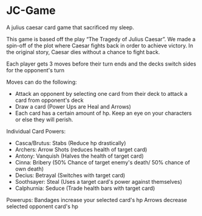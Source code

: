 # JC-Game
A julius caesar card game that sacrificed my sleep.

This game is based off the play “The Tragedy of Julius Caesar”. We made a spin-off of the plot where Caesar fights back in order to achieve victory. In the original story, Caesar dies without a chance to fight back.

Each player gets 3 moves before their turn ends and the decks switch sides for the opponent's turn

Moves can do the following:
- Attack an opponent by selecting one card from their deck to attack a card from opponent's deck
- Draw a card (Power Ups are Heal and Arrows) 
- Each card has a certain amount of hp. Keep an eye on your characters or else they will perish.



Individual Card Powers:
- Casca/Brutus: Stabs (Reduce hp drastically)
- Archers: Arrow Shots (reduces health of target card)
- Antony: Vanquish (Halves the health of target card)
- Cinna: Bribery (50% Chance of target enemy's death/ 50% chance of own death)
- Decius: Betrayal (Switches with target card)
- Soothsayer: Steal (Uses a target card's power against themselves)
- Calphurnia: Seduce (Trade health bars with target card)

Powerups:
Bandages increase your selected card's hp
Arrows decrease selected opponent card's hp



